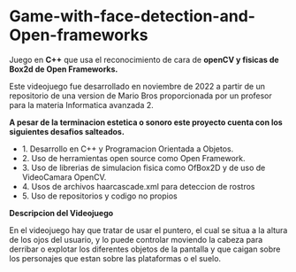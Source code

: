 # Game-with-face-detection-and-Open-frameworks
Juego en <strong>C++</strong> que usa el reconocimiento de cara de <strong>openCV y fisicas de Box2d de Open Frameworks.</strong>

Este videojuego fue desarrollado en noviembre de 2022 a partir de un repositorio de una version de Mario Bros proporcionada por un
profesor para la materia Informatica avanzada 2.

<strong>A pesar de la terminacion estetica o sonoro este proyecto cuenta con los siguientes desafios salteados.</strong>

<ul>
  <li> 1. Desarrollo en C++ y Programacion Orientada a Objetos.</li>
  <li> 2. Uso de herramientas open source como Open Framework.</li>
  <li> 3. Uso de librerias de simulacion fisica como OfBox2D y de uso de VideoCamara OpenCV.</li>
  <li> 4. Usos de archivos haarcascade.xml para deteccion de rostros</li>
  <li> 5. Uso de repositorios y codigo no propios </li>
</ul>

<strong> Descripcion del Videojuego</strong>

En el videojuego hay que tratar de usar el puntero, el cual se situa a la altura de los ojos del usuario, y lo puede controlar moviendo la cabeza para derribar o explotar los diferentes objetos de la pantalla y que caigan sobre los personajes que estan sobre las plataformas o el suelo.
